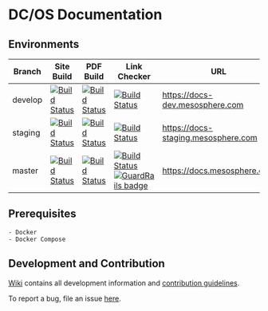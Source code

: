 # DC/OS Documentation

## Environments

| Branch | Site Build | PDF Build | Link Checker | URL |
| ------ | ---------- | --------- | ------------ | --- |
| develop | [![Build Status](https://jenkins-docs.mesosphere.com/service/jenkins-docs/buildStatus/icon?job=dcos-docs-site-develop)](https://jenkins-docs.mesosphere.com/service/jenkins-docs/job/dcos-docs-site-develop/) | [![Build Status](https://jenkins-docs.mesosphere.com/service/jenkins-docs/buildStatus/icon?job=dcos-docs-site-develop-pdf)](https://jenkins-docs.mesosphere.com/service/jenkins-docs/job/dcos-docs-site-develop-pdf/) | [![Build Status](https://jenkins-docs.mesosphere.com/service/jenkins-docs/buildStatus/icon?job=dcos-docs-site-develop-test)](https://jenkins-docs.mesosphere.com/service/jenkins-docs/job/dcos-docs-site-develop-test/) | <https://docs-dev.mesosphere.com> |
| staging | [![Build Status](https://jenkins-docs.mesosphere.com/service/jenkins-docs/buildStatus/icon?job=dcos-docs-site-staging)](https://jenkins-docs.mesosphere.com/service/jenkins-docs/job/dcos-docs-site-staging/) | [![Build Status](https://jenkins-docs.mesosphere.com/service/jenkins-docs/buildStatus/icon?job=dcos-docs-site-staging-pdf)](https://jenkins-docs.mesosphere.com/service/jenkins-docs/job/dcos-docs-site-staging-pdf/) | [![Build Status](https://jenkins-docs.mesosphere.com/service/jenkins-docs/buildStatus/icon?job=dcos-docs-site-staging-test)](https://jenkins-docs.mesosphere.com/service/jenkins-docs/job/dcos-docs-site-staging-test/) | <https://docs-staging.mesosphere.com> |
| master | [![Build Status](https://jenkins-docs.mesosphere.com/service/jenkins-docs/buildStatus/icon?job=dcos-docs-site-master)](https://jenkins-docs.mesosphere.com/service/jenkins-docs/job/dcos-docs-site-master/) | [![Build Status](https://jenkins-docs.mesosphere.com/service/jenkins-docs/buildStatus/icon?job=dcos-docs-site-master-pdf)](https://jenkins-docs.mesosphere.com/service/jenkins-docs/job/dcos-docs-site-master-pdf/) | [![Build Status](https://jenkins-docs.mesosphere.com/service/jenkins-docs/buildStatus/icon?job=dcos-docs-site-master-test)](https://jenkins-docs.mesosphere.com/service/jenkins-docs/job/dcos-docs-site-master-test/) [![GuardRails badge](https://badges.production.guardrails.io/bennythejudge/dcos-docs-site.svg)](https://www.guardrails.io) | <https://docs.mesosphere.com> |

## Prerequisites

    - Docker
    - Docker Compose

## Development and Contribution

[Wiki](https://github.com/mesosphere/dcos-docs-site/wiki) contains all development information and [contribution guidelines](https://github.com/mesosphere/dcos-docs-site/wiki/Contributing).

To report a bug, file an issue [here](https://jira.mesosphere.com/secure/CreateIssueDetails!init.jspa?pid=14107&issuetype=10600&summary=Enter+a+brief+description+here).
